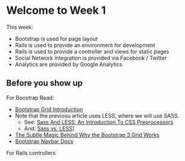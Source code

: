# Welcome to Week 1

This week:

* Bootstrap is used for page layout
* Rails is used to provide an environment for development
* Rails is used to provide a controller and views for static pages
* Social Network integration is provided via Facebook / Twitter
* Analytics are provided by Google Analytics

## Before you show up

For Boostrap Read: 

* [Bootstrap Grid Introduction](http://www.helloerik.com/bootstrap-3-grid-introduction)  
* Note that the previosu article uses LESS, where we will use SASS.
    * See: [Sass And LESS: An Introduction To CSS Preprocessors](http://www.vanseodesign.com/css/css-preprocessors/) 
    * And: [Sass vs. LESS](http://css-tricks.com/sass-vs-less/)]
* [The Subtle Magic Behind Why the Bootstrap 3 Grid Works](http://www.helloerik.com/the-subtle-magic-behind-why-the-bootstrap-3-grid-works)
* [Bootstrap Navbar Docs](http://getbootstrap.com/components/#navbar)

For Rails controllers
